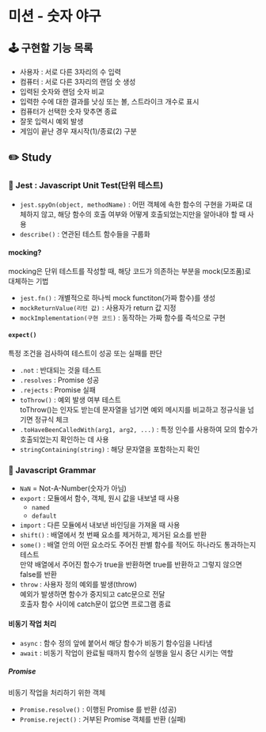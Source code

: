 # 미션 - 숫자 야구

## 🕹 구현할 기능 목록

- 사용자 : 서로 다른 3자리의 수 입력
- 컴퓨터 : 서로 다른 3자리의 랜덤 숫 생성
- 입력된 숫자와 랜덤 숫자 비교
- 입력한 수에 대한 결과를 낫싱 또는 볼, 스트라이크 개수로 표시
- 컴퓨터가 선택한 숫자 맞추면 종료
- 잘못 입력시 예외 발생
- 게임이 끝난 경우 재시작(1)/종료(2) 구분

## ✏️ Study

### 🫧 Jest : Javascript Unit Test(단위 테스트)

- `jest.spyOn(object, methodName)` : 어떤 객체에 속한 함수의 구현을 가짜로 대체하지 않고, 해당 함수의 호출 여부와 어떻게 호출되었는지만을 알아내야 할 때 사용
- `describe()` : 연관된 테스트 함수들을 구룹화

#### mocking?

mocking은 단위 테스트를 작성할 때, 해당 코드가 의존하는 부분을 mock(모조품)로 대체하는 기법

- `jest.fn()` : 개별적으로 하나씩 mock functiton(가짜 함수)를 생성
- `mockReturnValue(리턴 값)` : 사용자가 return 값 지정
- `mockImplementation(구현 코드)` : 동작하는 가짜 함수를 즉석으로 구현

#### `expect()`

특정 조건을 검사하여 테스트이 성공 또는 실패를 판단

- `.not` : 반대되는 것을 테스트
- `.resolves` : Promise 성공
- `.rejects` : Promise 실패
- `toThrow()` : 예외 발생 여부 테스트
  <br>toThrow()는 인자도 받는데 문자열을 넘기면 예외 메시지를 비교하고 정규식을 넘기면 정규식 체크
- `.toHaveBeenCalledWith(arg1, arg2, ...)` : 특정 인수를 사용하여 모의 함수가 호출되었는지 확인하는 데 사용
- `stringContaining(string)` : 해당 문자열을 포함하는지 확인

### 🌵 Javascript Grammar

- `NaN` = Not-A-Number(숫자가 아님)
- `export` : 모듈에서 함수, 객체, 원시 값을 내보낼 때 사용
  - `named`
  - `default`
- `import` : 다른 모듈에서 내보낸 바인딩을 가져올 때 사용
- `shift()` : 배열에서 첫 번째 요소를 제거하고, 제거된 요소를 반환
- `some()` : 배열 안의 어떤 요소라도 주어진 판별 함수를 적어도 하나라도 통과하는지 테스트
  <br>만약 배열에서 주어진 함수가 true을 반환하면 true를 반환하고 그렇지 않으면 false를 반환
- `throw` : 사용자 정의 예외를 발생(throw)
  <br> 예외가 발생하면 함수가 중지되고 catc문으로 전달
  <br>호출자 함수 사이에 catch문이 없으면 프로그램 종료

#### 비동기 작업 처리

- `async` : 함수 정의 앞에 붙어서 해당 함수가 비동기 함수임을 나타냄
- `await` : 비동기 작업이 완료될 때까지 함수의 실행을 일시 중단 시키는 역할

##### Promise

비동기 작업을 처리하기 위한 객체

- `Promise.resolve()` : 이행된 Promise 를 반환 (성공)
- `Promise.reject()` : 거부된 Promise 객체를 반환 (실패)
